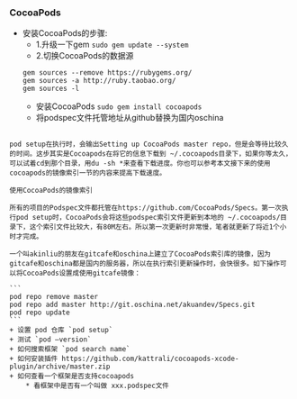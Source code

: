 ### CocoaPods

- 安装CocoaPods的步骤:
    + 1.升级一下gem `sudo gem update --system`
    + 2.切换CocoaPods的数据源
    ```
    gem sources --remove https://rubygems.org/
    gem sources -a http://ruby.taobao.org/
    gem sources -l
    ```
    + 安装CocoaPods `sudo gem install cocoapods`
    + 将podspec文件托管地址从github替换为国内oschina
    
``` 
   
pod setup在执行时，会输出Setting up CocoaPods master repo，但是会等待比较久的时间。这步其实是Cocoapods在将它的信息下载到 ~/.cocoapods目录下，如果你等太久，可以试着cd到那个目录，用du -sh *来查看下载进度。你也可以参考本文接下来的使用cocoapods的镜像索引一节的内容来提高下载速度。

使用CocoaPods的镜像索引

所有的项目的Podspec文件都托管在https://github.com/CocoaPods/Specs。第一次执行pod setup时，CocoaPods会将这些podspec索引文件更新到本地的 ~/.cocoapods/目录下，这个索引文件比较大，有80M左右。所以第一次更新时非常慢，笔者就更新了将近1个小时才完成。

一个叫akinliu的朋友在gitcafe和oschina上建立了CocoaPods索引库的镜像，因为gitcafe和oschina都是国内的服务器，所以在执行索引更新操作时，会快很多。如下操作可以将CocoaPods设置成使用gitcafe镜像：

```

    ```
    pod repo remove master
    pod repo add master http://git.oschina.net/akuandev/Specs.git
    pod repo update
    ```
    + 设置 pod 仓库 `pod setup`
    + 测试 `pod —version`
    + 如何搜索框架 `pod search name`
    + 如何安装插件 https://github.com/kattrali/cocoapods-xcode-plugin/archive/master.zip
    + 如何查看一个框架是否支持cocoapods
        * 看框架中是否有一个叫做 xxx.podspec文件
